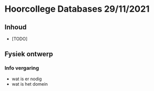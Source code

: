 # Hoorcollege Databases 29/11/2021

## Inhoud

- [TODO]

## Fysiek ontwerp

### Info vergaring

- wat is er nodig
- wat is het domein

